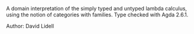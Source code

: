 A domain interpretation of the simply typed and untyped lambda calculus, using the notion of categories with families. Type checked with Agda 2.6.1.

Author: David Lidell
